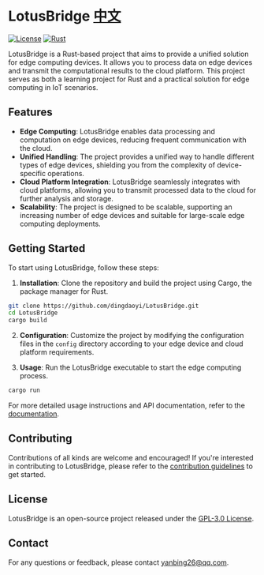 # LotusBridge [中文](README-ZH.md)

[![License](https://img.shields.io/badge/license-GPL3.0-blue.svg)](LICENSE)
[![Rust](https://img.shields.io/badge/rust-1.70+-orange.svg)](https://www.rust-lang.org/)

LotusBridge is a Rust-based project that aims to provide a unified solution for edge computing devices. It allows you to process data on edge devices and transmit the computational results to the cloud platform. This project serves as both a learning project for Rust and a practical solution for edge computing in IoT scenarios.

## Features

- **Edge Computing**: LotusBridge enables data processing and computation on edge devices, reducing frequent communication with the cloud.
- **Unified Handling**: The project provides a unified way to handle different types of edge devices, shielding you from the complexity of device-specific operations.
- **Cloud Platform Integration**: LotusBridge seamlessly integrates with cloud platforms, allowing you to transmit processed data to the cloud for further analysis and storage.
- **Scalability**: The project is designed to be scalable, supporting an increasing number of edge devices and suitable for large-scale edge computing deployments.

## Getting Started

To start using LotusBridge, follow these steps:

1. **Installation**: Clone the repository and build the project using Cargo, the package manager for Rust.

```bash
git clone https://github.com/dingdaoyi/LotusBridge.git
cd LotusBridge
cargo build
```

2. **Configuration**: Customize the project by modifying the configuration files in the `config` directory according to your edge device and cloud platform requirements.

3. **Usage**: Run the LotusBridge executable to start the edge computing process.

```bash
cargo run
```

For more detailed usage instructions and API documentation, refer to the [documentation](docs/README.md).

## Contributing

Contributions of all kinds are welcome and encouraged! If you're interested in contributing to LotusBridge, please refer to the [contribution guidelines](CONTRIBUTING.md) to get started.

## License

LotusBridge is an open-source project released under the [GPL-3.0 License](LICENSE).

## Contact

For any questions or feedback, please contact [yanbing26@qq.com](mailto:yanbing26@qq.com).